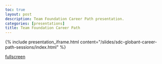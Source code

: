 ```yaml
---
toc: true
layout: post
description: Team Foundation Career Path presentation.
categories: [presentations]
title: Team Foundation Career Path
---
```

{% include presentation_iframe.html content="/slides/sdc-globant-career-path-sessions/index.html" %}

[comment]: <> ([fullscreen]&#40;/slides/sdc-tech-sessions/index.html&#41;)
<a href="/slides/sdc-tech-sessions/index.html" target="_blank">fullscreen</a>